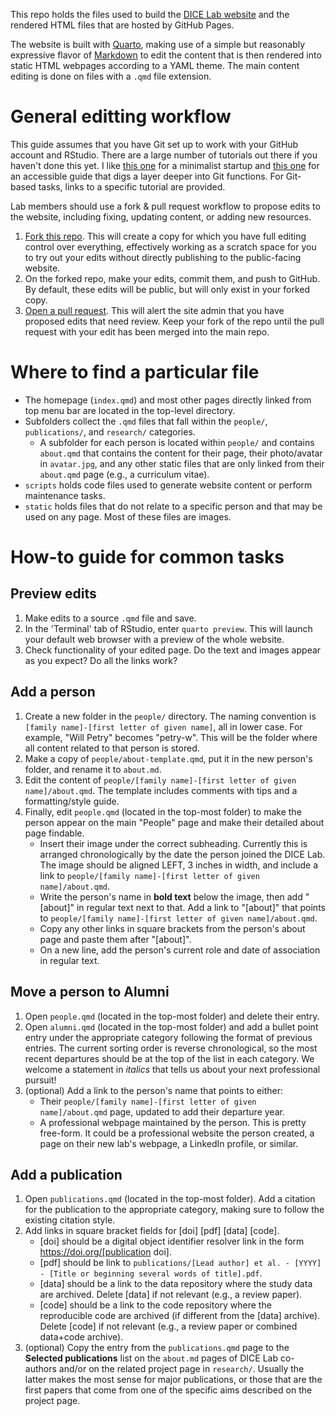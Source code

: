 This repo holds the files used to build the [DICE Lab website](https://parameterizeit.github.io/) and the rendered HTML files that are hosted by GitHub Pages.

The website is built with [Quarto](https://quarto.org/docs/websites/), making use of a simple but reasonably expressive flavor of [Markdown](https://quarto.org/docs/authoring/markdown-basics.html) to edit the content that is then rendered into static HTML webpages according to a YAML theme. The main content editing is done on files with a `.qmd` file extension.

# General editting workflow
This guide assumes that you have Git set up to work with your GitHub account and RStudio. There are a large number of tutorials out there if you haven't done this yet. I like [this one](https://bcknr.github.io/IntroToGit/) for a minimalist startup and [this one](https://happygitwithr.com/) for an accessible guide that digs a layer deeper into Git functions. For Git-based tasks, links to a specific tutorial are provided.

Lab members should use a fork & pull request workflow to propose edits to the website, including fixing, updating content, or adding new resources.
1. [Fork this repo](https://docs.github.com/en/pull-requests/collaborating-with-pull-requests/working-with-forks/fork-a-repo). This will create a copy for which you have full editing control over everything, effectively working as a scratch space for you to try out your edits without directly publishing to the public-facing website.
2. On the forked repo, make your edits, commit them, and push to GitHub. By default, these edits will be public, but will only exist in your forked copy.
3. [Open a pull request](https://github.com/parameterizeit/parameterizeit.github.io/compare). This will alert the site admin that you have proposed edits that need review. Keep your fork of the repo until the pull request with your edit has been merged into the main repo.

# Where to find a particular file
- The homepage (`index.qmd`) and most other pages directly linked from top menu bar are located in the top-level directory.
- Subfolders collect the `.qmd` files that fall within the `people/`, `publications/`, and `research/` categories.
  - A subfolder for each person is located within `people/` and contains `about.qmd` that contains the content for their page, their photo/avatar in `avatar.jpg`, and any other static files that are only linked from their `about.qmd` page (e.g., a curriculum vitae).
- `scripts` holds code files used to generate website content or perform maintenance tasks.
- `static` holds files that do not relate to a specific person and that may be used on any page. Most of these files are images.

# How-to guide for common tasks
## Preview edits
1. Make edits to a source `.qmd` file and save.
2. In the 'Terminal' tab of RStudio, enter `quarto preview`. This will launch your default web browser with a preview of the whole website.
3. Check functionality of your edited page. Do the text and images appear as you expect? Do all the links work?

## Add a person
1. Create a new folder in the `people/` directory. The naming convention is `[family name]-[first letter of given name]`, all in lower case. For example, "Will Petry" becomes "petry-w". This will be the folder where all content related to that person is stored.
2. Make a copy of `people/about-template.qmd`, put it in the new person's folder, and rename it to `about.md`.
3. Edit the content of `people/[family name]-[first letter of given name]/about.qmd`. The template includes comments with tips and a formatting/style guide.
4. Finally, edit `people.qmd` (located in the top-most folder) to make the person appear on the main "People" page and make their detailed about page findable.
   - Insert their image under the correct subheading. Currently this is arranged chronologically by the date the person joined the DICE Lab. The image should be aligned LEFT, 3 inches in width, and include a link to `people/[family name]-[first letter of given name]/about.qmd`.
   - Write the person's name in **bold text** below the image, then add " [about]" in regular text next to that. Add a link to "[about]" that points to `people/[family name]-[first letter of given name]/about.qmd`.
   - Copy any other links in square brackets from the person's about page and paste them after "[about]".
   - On a new line, add the person's current role and date of association in regular text.
  
## Move a person to Alumni
1. Open `people.qmd` (located in the top-most folder) and delete their entry.
2. Open `alumni.qmd` (located in the top-most folder) and add a bullet point entry under the appropriate category following the format of previous entries. The current sorting order is reverse chronological, so the most recent departures should be at the top of the list in each category. We welcome a statement in *italics* that tells us about your next professional pursuit! 
3. (optional) Add a link to the person's name that points to either:
   - Their `people/[family name]-[first letter of given name]/about.qmd` page, updated to add their departure year.
   - A professional webpage maintained by the person. This is pretty free-form. It could be a professional website the person created, a page on their new lab's webpage, a LinkedIn profile, or similar.
  
## Add a publication
1. Open `publications.qmd` (located in the top-most folder). Add a citation for the publication to the appropriate category, making sure to follow the existing citation style.
2. Add links in square bracket fields for [doi] [pdf] [data] [code].
   - [doi] should be a digital object identifier resolver link in the form https://doi.org/[publication doi].
   - [pdf] should be link to `publications/[Lead author] et al. - [YYYY] - [Title or beginning several words of title].pdf`.
   - [data] should be a link to the data repository where the study data are archived. Delete [data] if not relevant (e.g., a review paper).
   - [code] should be a link to the code repository where the reproducible code are archived (if different from the [data] archive). Delete [code] if not relevant (e.g., a review paper or combined data+code archive).
3. (optional) Copy the entry from the `publications.qmd` page to the **Selected publications** list on the `about.md` pages of DICE Lab co-authors and/or on the related project page in `research/`. Usually the latter makes the most sense for major publications, or those that are the first papers that come from one of the specific aims described on the project page.
